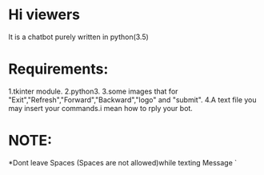 # Hi viewers
 It is a chatbot purely written in python(3.5)

# Requirements:
1.tkinter module.
2.python3.
3.some images that for "Exit","Refresh","Forward","Backward","logo" and  "submit".
4.A text file you may insert your commands.i mean how to rply your bot.



# NOTE: 
*Dont leave Spaces (Spaces are not allowed)while texting Message
`
